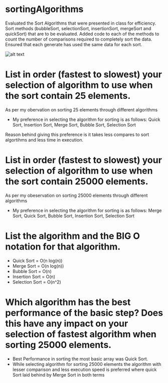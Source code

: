 # sortingAlgorithms
Evaluated the Sort Algorithms that were presented in class for efficiency. Sort methods (bubbleSort, selectionSort, insertionSort, mergeSort and quickSort) that are to be evaluated. Added code to each of the methods to count the number of comparisons required to completely sort the data. Ensured that each generate has used the same data for each sort. 

![alt text](https://github.com/prerakpatelca/mathematicalOperationsStack/blob/master/Screen%20Shot%202020-12-26%20at%204.17.24%20PM.png)

# List in order (fastest to slowest) your selection of algorithm to use when the sort contain 25 elements.  
As per my obervation on sorting 25 elements through different algorithms 
  - My preference in selecting the algorithm for sorting is as follows: Quick Sort, Insertion Sort, Merge Sort, Bubble Sort, Selection Sort
  
  Reason behind giving this preference is it takes less compares to sort algortihms and less time in execution.
        
# List in order (fastest to slowest) your selection of algorithm to use when the sort contain 25000 elements.
As per my obeservation on sorting 25000 elements through different algorithms
  - My preference in selecting the algorithm for sorting is as follows: Merge Sort, Quick Sort, Bubble Sort, Insertion Sort, Selection Sort
        
# List the algorithm and the BIG O notation for that algorithm. 
  - Quick Sort        = O(n log(n))
  - Merge Sort        = O(n log(n))
  - Bubble Sort       = O(n)
  - Insertion Sort    = O(n)
  - Selection Sort    = O(n^2)
        
# Which algorithm has the best performance of the basic step?  Does this have any impact on your selection of fastest algorithm when sorting 25000 elements.
  - Best Performance in sorting the most basic array was Quick Sort.
  - While selecting algorithm for sorting 25000 elements the algorithm with lesser comparison and less execution speed is preferred where quick Sort laid behind by Merge Sort in both terms
